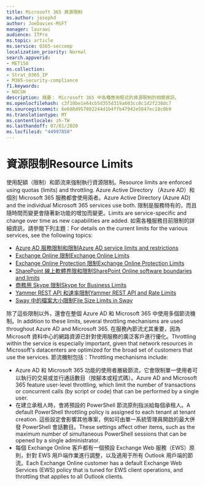 ```yaml
---
title: Microsoft 365 資源限制
ms.author: josephd
author: JoeDavies-MSFT
manager: laurawi
audience: ITPro
ms.topic: article
ms.service: O365-seccomp
localization_priority: Normal
search.appverid:
- MET150
ms.collection:
- Strat_O365_IP
- M365-security-compliance
f1.keywords:
- NOCSH
description: 摘要： Microsoft 365 中各種應用程式的資源限制的相關資訊。
ms.openlocfilehash: c3f10be1e64cb5d355d319a603cc0c1d2f238dc7
ms.sourcegitcommit: 6e608d957082244d1b4ffb47942e5847ec18c0b9
ms.translationtype: MT
ms.contentlocale: zh-TW
ms.lasthandoff: 07/01/2020
ms.locfileid: "44997850"
---
```

# <a name="resource-limits"></a><span data-ttu-id="57943-103">資源限制</span><span class="sxs-lookup"><span data-stu-id="57943-103">Resource Limits</span></span>

<span data-ttu-id="57943-104">使用配額（限制）和節流來強制執行資源限制。</span><span class="sxs-lookup"><span data-stu-id="57943-104">Resource limits are enforced using quotas (limits) and throttling.</span></span> <span data-ttu-id="57943-105">Azure Active Directory （Azure AD）和個別 Microsoft 365 服務都會使用兩者。</span><span class="sxs-lookup"><span data-stu-id="57943-105">Azure Active Directory (Azure AD) and the individual Microsoft 365 services use both.</span></span> <span data-ttu-id="57943-106">限制是服務特有的，而且隨時間而變更會隨著新功能的增加而變更。</span><span class="sxs-lookup"><span data-stu-id="57943-106">Limits are service-specific and change over time as new capabilities are added.</span></span> <span data-ttu-id="57943-107">如需各種服務目前限制的詳細資訊，請參閱下列主題：</span><span class="sxs-lookup"><span data-stu-id="57943-107">For details on the current limits for the various services, see the following topics:</span></span>

- [<span data-ttu-id="57943-108">Azure AD 服務限制和限制</span><span class="sxs-lookup"><span data-stu-id="57943-108">Azure AD service limits and restrictions</span></span>](https://docs.microsoft.com/azure/azure-resource-manager/management/azure-subscription-service-limits)
- [<span data-ttu-id="57943-109">Exchange Online 限制</span><span class="sxs-lookup"><span data-stu-id="57943-109">Exchange Online Limits</span></span>](https://technet.microsoft.com/library/exchange-online-limits.aspx)
- [<span data-ttu-id="57943-110">Exchange Online Protection 限制</span><span class="sxs-lookup"><span data-stu-id="57943-110">Exchange Online Protection Limits</span></span>](https://technet.microsoft.com/library/exchange-online-protection-limits.aspx)
- [<span data-ttu-id="57943-111">SharePoint 線上軟體界限和限制</span><span class="sxs-lookup"><span data-stu-id="57943-111">SharePoint Online software boundaries and limits</span></span>](https://support.office.com/article/SharePoint-Online-software-boundaries-and-limits-8F34FF47-B749-408B-ABC0-B605E1F6D498)
- [<span data-ttu-id="57943-112">商務用 Skype 限制</span><span class="sxs-lookup"><span data-stu-id="57943-112">Skype for Business Limits</span></span>](https://technet.microsoft.com/library/skype-for-business-online-limits.aspx)
- [<span data-ttu-id="57943-113">Yammer REST API 和速率限制</span><span class="sxs-lookup"><span data-stu-id="57943-113">Yammer REST API and Rate Limits</span></span>](https://developer.yammer.com/docs/rest-api-rate-limits)
- [<span data-ttu-id="57943-114">Sway 中的檔案大小限制</span><span class="sxs-lookup"><span data-stu-id="57943-114">File Size Limits in Sway</span></span>](https://support.office.com/article/File-size-limits-in-Sway-4db21bc6-b42b-499f-9272-66e089db109f)

<span data-ttu-id="57943-115">除了這些限制以外，還會在整個 Azure AD 和 Microsoft 365 中使用多個節流機制。</span><span class="sxs-lookup"><span data-stu-id="57943-115">In addition to these limits, several throttling mechanisms are used throughout Azure AD and Microsoft 365.</span></span> <span data-ttu-id="57943-116">在服務內節流尤其重要，因為 Microsoft 資料中心的網路資源已針對使用服務的廣泛客戶進行優化。</span><span class="sxs-lookup"><span data-stu-id="57943-116">Throttling within the service is especially important, given that network resources in Microsoft's datacenters are optimized for the broad set of customers that use the services.</span></span> <span data-ttu-id="57943-117">節流機制包括：</span><span class="sxs-lookup"><span data-stu-id="57943-117">Throttling mechanisms include:</span></span>

- <span data-ttu-id="57943-118">Azure AD 和 Microsoft 365 功能的使用者層級節流，它會限制單一使用者可以執行的交易或並行通話數目（按腳本或程式碼）。</span><span class="sxs-lookup"><span data-stu-id="57943-118">Azure AD and Microsoft 365 feature user-level throttling, which limit the number of transactions or concurrent calls (by script or code) that can be performed by a single user.</span></span>
- <span data-ttu-id="57943-119">在建立承租人時，會將預設的 PowerShell 節流原則指派給每個承租人。</span><span class="sxs-lookup"><span data-stu-id="57943-119">A default PowerShell throttling policy is assigned to each tenant at tenant creation.</span></span> <span data-ttu-id="57943-120">這些設定會影響其他專案，例如可由單一系統管理員開啟的最大併發 PowerShell 會話數目。</span><span class="sxs-lookup"><span data-stu-id="57943-120">These settings affect other items, such as the maximum number of simultaneous PowerShell sessions that can be opened by a single administrator.</span></span>
- <span data-ttu-id="57943-121">每個 Exchange Online 客戶都有一個預設 Exchange Web 服務（EWS）原則，針對 EWS 用戶端作業進行調整，以及適用于所有 Outlook 用戶端的節流。</span><span class="sxs-lookup"><span data-stu-id="57943-121">Each Exchange Online customer has a default Exchange Web Services (EWS) policy that is tuned for EWS client operations, and throttling that applies to all Outlook clients.</span></span>
